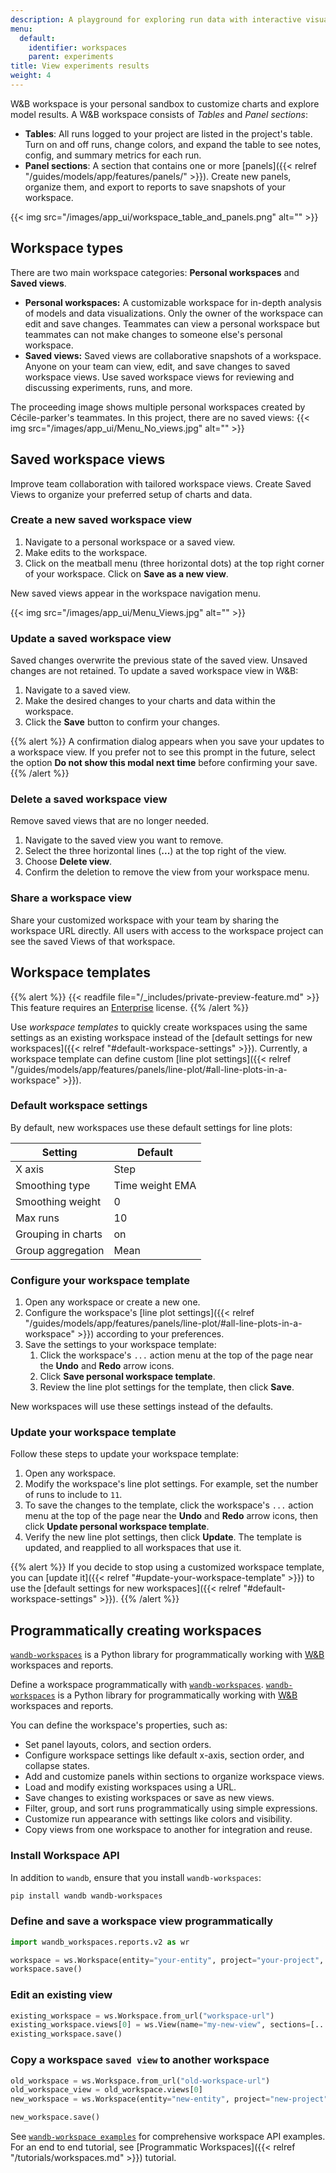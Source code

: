 ```yaml
---
description: A playground for exploring run data with interactive visualizations
menu:
  default:
    identifier: workspaces
    parent: experiments
title: View experiments results
weight: 4
---
```


W&B workspace is your personal sandbox to customize charts and explore model results. A W&B workspace consists of *Tables* and *Panel sections*: 

* **Tables**: All runs logged to your project are listed in the project's table. Turn on and off runs, change colors, and expand the table to see notes, config, and summary metrics for each run.
* **Panel sections**: A section that contains one or more [panels]({{< relref "/guides/models/app/features/panels/" >}}). Create new panels, organize them, and export to reports to save snapshots of your workspace.

{{< img src="/images/app_ui/workspace_table_and_panels.png" alt="" >}}

## Workspace types
There are two main workspace categories: **Personal workspaces** and **Saved views**. 

* **Personal workspaces:**  A customizable workspace for in-depth analysis of models and data visualizations. Only the owner of the workspace can edit and save changes. Teammates can view a personal workspace but teammates can not make changes to someone else's personal workspace. 
* **Saved views:** Saved views are collaborative snapshots of a workspace. Anyone on your team can view, edit, and save changes to saved workspace views. Use saved workspace views for reviewing and discussing experiments, runs, and more.

The proceeding image shows multiple personal workspaces created by Cécile-parker's teammates. In this project, there are no saved views:
{{< img src="/images/app_ui/Menu_No_views.jpg" alt="" >}}

## Saved workspace views
Improve team collaboration with tailored workspace views. Create Saved Views to organize your preferred setup of charts and data. 

### Create a new saved workspace view

1. Navigate to a personal workspace or a saved view.
2. Make edits to the workspace.
3. Click on the meatball menu (three horizontal dots) at the top right corner of your workspace. Click on **Save as a new view**.

New saved views appear in the workspace navigation menu.

{{< img src="/images/app_ui/Menu_Views.jpg" alt="" >}}



### Update a saved workspace view 
Saved changes overwrite the previous state of the saved view. Unsaved changes are not retained. To update a saved workspace view in W&B:

1. Navigate to a saved view.
2. Make the desired changes to your charts and data within the workspace.
3. Click the **Save** button to confirm your changes. 

{{% alert %}}
A confirmation dialog appears when you save your updates to a workspace view. If you prefer not to see this prompt in the future, select the option **Do not show this modal next time** before confirming your save.
{{% /alert %}}

### Delete a saved workspace view
Remove saved views that are no longer needed.

1. Navigate to the saved view you want to remove.
2. Select the three horizontal lines (**...**) at the top right of the view.
3. Choose **Delete view**.
4. Confirm the deletion to remove the view from your workspace menu.

### Share a workspace view
Share your customized workspace with your team by sharing the workspace URL directly. All users with access to the workspace project can see the saved Views of that workspace.

## Workspace templates

<!-- Tracked in https://wandb.atlassian.net/browse/DOCS-1543 -->
{{% alert %}}
{{< readfile file="/_includes/private-preview-feature.md" >}}
This feature requires an [Enterprise](https://wandb.ai/site/pricing/) license.
{{% /alert %}}

Use _workspace templates_ to quickly create workspaces using the same settings as an existing workspace instead of the [default settings for new workspaces]({{< relref "#default-workspace-settings" >}}). Currently, a workspace template can define custom [line plot settings]({{< relref "/guides/models/app/features/panels/line-plot/#all-line-plots-in-a-workspace" >}}).

### Default workspace settings
By default, new workspaces use these default settings for line plots:

| Setting | Default |
|-------|----------
| X axis             | Step |
| Smoothing type     | Time weight EMA |
| Smoothing weight   | 0 |
| Max runs           | 10 |
| Grouping in charts | on |
| Group aggregation  | Mean |

### Configure your workspace template
1. Open any workspace or create a new one.
1. Configure the workspace's [line plot settings]({{< relref "/guides/models/app/features/panels/line-plot/#all-line-plots-in-a-workspace" >}}) according to your preferences.
1. Save the settings to your workspace template:
    1. Click the workspace's `...` action menu at the top of the page near the **Undo** and **Redo** arrow icons.
    1. Click **Save personal workspace template**.
    1. Review the line plot settings for the template, then click **Save**.

New workspaces will use these settings instead of the defaults.

### Update your workspace template
Follow these steps to update your workspace template:

1. Open any workspace.
1. Modify the workspace's line plot settings. For example, set the number of runs to include to `11`.
1. To save the changes to the template, click the workspace's `...` action menu at the top of the page near the **Undo** and **Redo** arrow icons, then click **Update personal workspace template**.
1. Verify the new line plot settings, then click **Update**. The template is updated, and reapplied to all workspaces that use it.

{{% alert %}}
If you decide to stop using a customized workspace template, you can [update it]({{< relref "#update-your-workspace-template" >}}) to use the [default settings for new workspaces]({{< relref "#default-workspace-settings" >}}).
{{% /alert %}}

## Programmatically creating workspaces

[`wandb-workspaces`](https://github.com/wandb/wandb-workspaces/tree/main) is a Python library for programmatically working with [W&B](https://wandb.ai/) workspaces and reports.

Define a workspace programmatically with [`wandb-workspaces`](https://github.com/wandb/wandb-workspaces/tree/main). [`wandb-workspaces`](https://github.com/wandb/wandb-workspaces/tree/main) is a Python library for programmatically working with [W&B](https://wandb.ai/) workspaces and reports.

You can define the workspace's properties, such as:

* Set panel layouts, colors, and section orders.
* Configure workspace settings like default x-axis, section order, and collapse states.
* Add and customize panels within sections to organize workspace views.
* Load and modify existing workspaces using a URL.
* Save changes to existing workspaces or save as new views.
* Filter, group, and sort runs programmatically using simple expressions.
* Customize run appearance with settings like colors and visibility.
* Copy views from one workspace to another for integration and reuse.

<!-- - **Programmatic workspace creation:**
  - Define and create workspaces with specific configurations.
  - Set panel layouts, colors, and section orders.
- **Workspace customization:**
  - Configure workspace settings like default x-axis, section order, and collapse states.
  - Add and customize panels within sections to organize workspace views.
- **Editing existing workspace `saved views`:**
  - Load and modify existing workspaces using a URL.
  - Save changes to existing workspaces or save as new views.
- **Run filtering and grouping:**
  - Filter, group, and sort runs programmatically using simple expressions.
  - Customize run appearance with settings like colors and visibility.
- **Cross-workspace integration:**
  - Copy views from one workspace to another for seamless integration and reuse. -->

### Install Workspace API

In addition to `wandb`, ensure that you install `wandb-workspaces`:

```bash
pip install wandb wandb-workspaces
```



### Define and save a workspace view programmatically


```python
import wandb_workspaces.reports.v2 as wr

workspace = ws.Workspace(entity="your-entity", project="your-project", views=[...])
workspace.save()
```

### Edit an existing view
```python
existing_workspace = ws.Workspace.from_url("workspace-url")
existing_workspace.views[0] = ws.View(name="my-new-view", sections=[...])
existing_workspace.save()
```

### Copy a workspace `saved view` to another workspace

```python
old_workspace = ws.Workspace.from_url("old-workspace-url")
old_workspace_view = old_workspace.views[0]
new_workspace = ws.Workspace(entity="new-entity", project="new-project", views=[old_workspace_view])

new_workspace.save()
```

See [`wandb-workspace examples`](https://github.com/wandb/wandb-workspaces/tree/main/examples/workspaces) for comprehensive workspace API examples. For an end to end tutorial, see [Programmatic Workspaces]({{< relref "/tutorials/workspaces.md" >}}) tutorial.